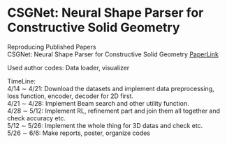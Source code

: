 # CSGNet: Neural Shape Parser for Constructive Solid Geometry
Reproducing Published Papers  
CSGNet:  Neural Shape Parser for Constructive Solid Geometry [PaperLink](https://arxiv.org/abs/1712.08290)  

Used author codes: Data loader, visualizer  

TimeLine:  
4/14 ∼ 4/21: Download the datasets and implement data preprocessing, loss function, encoder, decoder for 2D first.  
4/21 ∼ 4/28: Implement Beam search and other utility function.  
4/28 ∼ 5/12: Implement RL, refinement part and join them all together and check accuracy etc.  
5/12 ∼ 5/26: Implement the whole thing for 3D datas and check etc.  
5/26 ∼ 6/6: Make reports, poster, organize codes  

